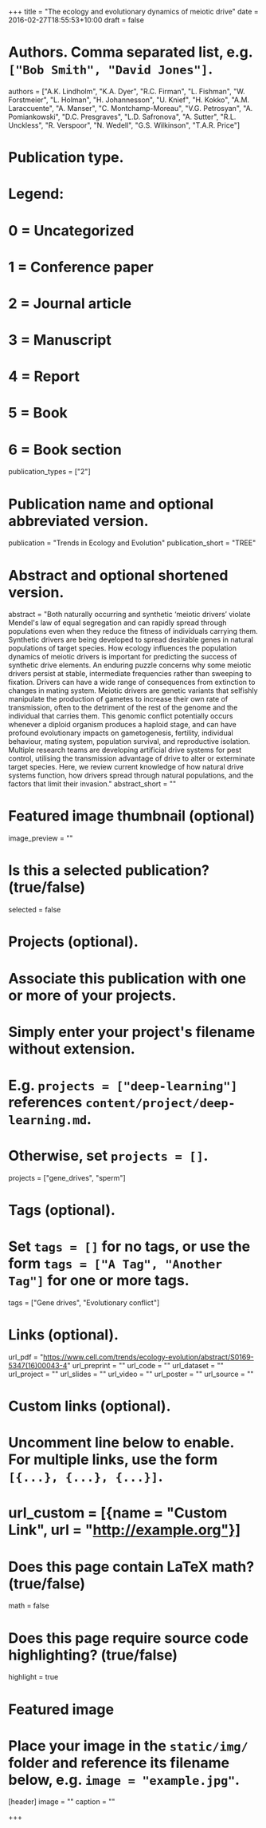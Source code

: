 +++
title = "The ecology and evolutionary dynamics of meiotic drive"
date = 2016-02-27T18:55:53+10:00
draft = false


# Authors. Comma separated list, e.g. `["Bob Smith", "David Jones"]`.
authors = ["A.K. Lindholm", "K.A. Dyer", "R.C. Firman", "L. Fishman", "W. Forstmeier", "L. Holman", "H. Johannesson", "U. Knief", "H. Kokko", "A.M. Laraccuente", "A. Manser", "C. Montchamp-Moreau", "V.G. Petrosyan", "A. Pomiankowski", "D.C. Presgraves", "L.D. Safronova", "A. Sutter", "R.L. Unckless", "R. Verspoor", "N. Wedell", "G.S. Wilkinson", "T.A.R. Price"]

# Publication type.
# Legend:
# 0 = Uncategorized
# 1 = Conference paper
# 2 = Journal article
# 3 = Manuscript
# 4 = Report
# 5 = Book
# 6 = Book section
publication_types = ["2"]

# Publication name and optional abbreviated version.
publication = "Trends in Ecology and Evolution"
publication_short = "TREE"

# Abstract and optional shortened version.
abstract = "Both naturally occurring and synthetic ‘meiotic drivers’ violate Mendel's law of equal segregation and can rapidly spread through populations even when they reduce the fitness of individuals carrying them. Synthetic drivers are being developed to spread desirable genes in natural populations of target species. How ecology influences the population dynamics of meiotic drivers is important for predicting the success of synthetic drive elements. An enduring puzzle concerns why some meiotic drivers persist at stable, intermediate frequencies rather than sweeping to fixation. Drivers can have a wide range of consequences from extinction to changes in mating system. Meiotic drivers are genetic variants that selfishly manipulate the production of gametes to increase their own rate of transmission, often to the detriment of the rest of the genome and the individual that carries them. This genomic conflict potentially occurs whenever a diploid organism produces a haploid stage, and can have profound evolutionary impacts on gametogenesis, fertility, individual behaviour, mating system, population survival, and reproductive isolation. Multiple research teams are developing artificial drive systems for pest control, utilising the transmission advantage of drive to alter or exterminate target species. Here, we review current knowledge of how natural drive systems function, how drivers spread through natural populations, and the factors that limit their invasion."
abstract_short = ""

# Featured image thumbnail (optional)
image_preview = ""

# Is this a selected publication? (true/false)
selected = false

# Projects (optional).
#   Associate this publication with one or more of your projects.
#   Simply enter your project's filename without extension.
#   E.g. `projects = ["deep-learning"]` references `content/project/deep-learning.md`.
#   Otherwise, set `projects = []`.
projects = ["gene_drives", "sperm"]

# Tags (optional).
#   Set `tags = []` for no tags, or use the form `tags = ["A Tag", "Another Tag"]` for one or more tags.
tags = ["Gene drives", "Evolutionary conflict"]

# Links (optional).
url_pdf = "https://www.cell.com/trends/ecology-evolution/abstract/S0169-5347(16)00043-4"
url_preprint = ""
url_code = ""
url_dataset = ""
url_project = ""
url_slides = ""
url_video = ""
url_poster = ""
url_source = ""

# Custom links (optional).
#   Uncomment line below to enable. For multiple links, use the form `[{...}, {...}, {...}]`.
# url_custom = [{name = "Custom Link", url = "http://example.org"}]

# Does this page contain LaTeX math? (true/false)
math = false

# Does this page require source code highlighting? (true/false)
highlight = true

# Featured image
# Place your image in the `static/img/` folder and reference its filename below, e.g. `image = "example.jpg"`.
[header]
image = ""
caption = ""

+++
